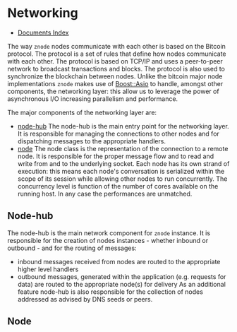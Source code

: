 # Networking 
- [Documents Index](README.md)

[Boost::Asio]: https://www.boost.org/doc/libs/1_81_0/doc/html/boost_asio.html
[node-hub]: ../src/app/network/node_hub.hpp
[node]: ../src/app/network/node.hpp

The way `znode` nodes communicate with each other is based on the Bitcoin protocol. 
The protocol is a set of rules that define how nodes communicate with each other. 
The protocol is based on TCP/IP and uses a peer-to-peer network to broadcast transactions and blocks.
The protocol is also used to synchronize the blockchain between nodes. Unlike the bitcoin major node implementations
`znode` makes use of [Boost::Asio] to handle, amongst other components, the networking layer: this allow us to leverage the power of asynchronous I/O increasing
parallelism and performance.

The major components of the networking layer are:
- [node-hub] The node-hub is the main entry point for the networking layer. It is responsible for managing the connections to other nodes and for dispatching messages to the appropriate handlers.
- [node] The node class is the representation of the connection to a remote node. It is responsible for the proper message flow and to read and write from and to the underlying socket. Each node has its own strand of execution: this means each node's conversation is serialized within the scope
of its session while allowing other nodes to run concurrently. The concurrency level is function of the number of cores available on the running host. In any case the performances are unmatched.

## Node-hub
The node-hub is the main network component for `znode` instance. It is responsible for the creation of nodes instances - whether inbound or outbound - and for the routing of messages:
- inbound messages received from nodes are routed to the appropriate higher level handlers
- outbound messages, generated within the application (e.g. requests for data) are routed to the appropriate node(s) for delivery
As an additional feature node-hub is also responsible for the collection of nodes addressed as advised by DNS seeds or peers.

## Node

